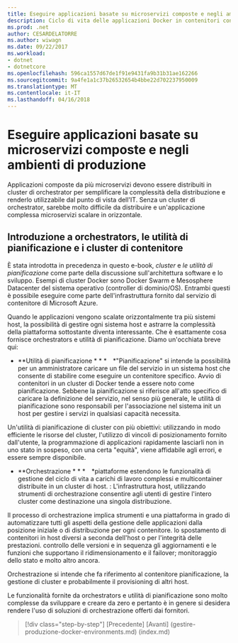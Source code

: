 ```yaml
---
title: Eseguire applicazioni basate su microservizi composte e negli ambienti di produzione
description: Ciclo di vita delle applicazioni Docker in contenitori con piattaforma e strumenti Microsoft
ms.prod: .net
author: CESARDELATORRE
ms.author: wiwagn
ms.date: 09/22/2017
ms.workload:
- dotnet
- dotnetcore
ms.openlocfilehash: 596ca1557d67de1f91e9431fa9b31b31ae162266
ms.sourcegitcommit: 9a4fe1a1c37b26532654b4bbe22d702237950009
ms.translationtype: MT
ms.contentlocale: it-IT
ms.lasthandoff: 04/16/2018
---
```

# <a name="run-composed-and-microservices-based-applications-in-production-environments"></a>Eseguire applicazioni basate su microservizi composte e negli ambienti di produzione

Applicazioni composte da più microservizi devono essere distribuiti in cluster di orchestrator per semplificare la complessità della distribuzione e renderlo utilizzabile dal punto di vista dell'IT. Senza un cluster di orchestrator, sarebbe molto difficile da distribuire e un'applicazione complessa microservizi scalare in orizzontale.

## <a name="introduction-to-orchestrators-schedulers-and-container-clusters"></a>Introduzione a orchestrators, le utilità di pianificazione e i cluster di contenitore

È stata introdotta in precedenza in questo e-book, *cluster* e *le utilità di pianificazione* come parte della discussione sull'architettura software e lo sviluppo. Esempi di cluster Docker sono Docker Swarm e Mesosphere Datacenter del sistema operativo (controller di dominio/OS). Entrambi questi è possibile eseguire come parte dell'infrastruttura fornito dal servizio di contenitore di Microsoft Azure.

Quando le applicazioni vengono scalate orizzontalmente tra più sistemi host, la possibilità di gestire ogni sistema host e astrarre la complessità della piattaforma sottostante diventa interessante. Che è esattamente cosa fornisce orchestrators e utilità di pianificazione. Diamo un'occhiata breve qui:

-   **Utilità di pianificazione * * * *"Pianificazione" si intende la possibilità per un amministratore caricare un file del servizio in un sistema host che consente di stabilire come eseguire un contenitore specifico. Avvio di contenitori in un cluster di Docker tende a essere noto come pianificazione. Sebbene la pianificazione si riferisce all'atto specifico di caricare la definizione del servizio, nel senso più generale, le utilità di pianificazione sono responsabili per l'associazione nel sistema init un host per gestire i servizi in qualsiasi capacità necessita.

Un'utilità di pianificazione di cluster con più obiettivi: utilizzando in modo efficiente le risorse del cluster, l'utilizzo di vincoli di posizionamento fornito dall'utente, la programmazione di applicazioni rapidamente lasciarli non in uno stato in sospeso, con una certa "equità", viene affidabile agli errori, e essere sempre disponibile.

-   **Orchestrazione * * * *piattaforme estendono le funzionalità di gestione del ciclo di vita a carichi di lavoro complessi e multicontainer distribuite in un cluster di host. : L'infrastruttura host, utilizzando strumenti di orchestrazione consentire agli utenti di gestire l'intero cluster come destinazione una singola distribuzione.

Il processo di orchestrazione implica strumenti e una piattaforma in grado di automatizzare tutti gli aspetti della gestione delle applicazioni dalla posizione iniziale o di distribuzione per ogni contenitore. lo spostamento di contenitori in host diversi a seconda dell'host o per l'integrità delle prestazioni. controllo delle versioni e in sequenza gli aggiornamenti e le funzioni che supportano il ridimensionamento e il failover; monitoraggio dello stato e molto altro ancora.

Orchestrazione si intende che fa riferimento al contenitore pianificazione, la gestione di cluster e probabilmente il provisioning di altri host.

Le funzionalità fornite da orchestrators e utilità di pianificazione sono molto complesse da sviluppare e creare da zero e pertanto è in genere si desidera rendere l'uso di soluzioni di orchestrazione offerti dai fornitori.


>[!div class="step-by-step"]
[Precedente] [Avanti] (gestire-produzione-docker-environments.md) (index.md)
